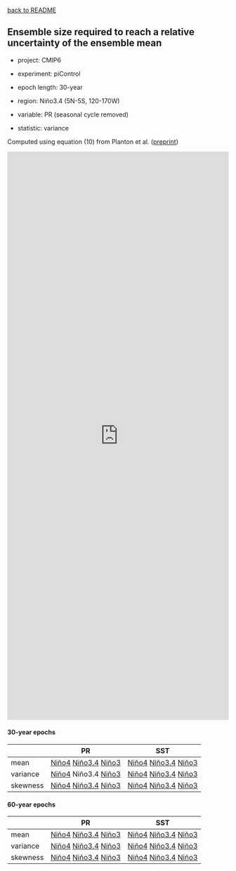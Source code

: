 [back to README](../README.md)

## Ensemble size required to reach a relative uncertainty of the ensemble mean

- project: CMIP6

- experiment: piControl

- epoch length: 30-year

- region: Niño3.4 (5N-5S, 120-170W)

- variable: PR (seasonal cycle removed)

- statistic: variance

Computed using equation (10) from Planton et al. ([preprint](https://doi.org/10.22541/essoar.170196744.48068128/v1))


<iframe title="Required Ensemble Size (RES) for Nino3.4 PRA variance" aria-label="Dot Plot" id="datawrapper-chart-G3J8C" src="https://datawrapper.dwcdn.net/G3J8C/2/" scrolling="no" frameborder="0" style="width: 0; min-width: 100% !important; border: none;" height="1296" data-external="1"></iframe><script type="text/javascript">!function(){"use strict";window.addEventListener("message",(function(a){if(void 0!==a.data["datawrapper-height"]){var e=document.querySelectorAll("iframe");for(var t in a.data["datawrapper-height"])for(var r=0;r<e.length;r++)if(e[r].contentWindow===a.source){var i=a.data["datawrapper-height"][t]+"px";e[r].style.height=i}}}))}();
</script>


#### 30-year epochs

|  | PR | SST |
| --- | --- | --- |
| mean | [Niño4](res_ave_pr_val_n40e_030_year.md) [Niño3.4](res_ave_pr_val_n34e_030_year.md) [Niño3](res_ave_pr_val_n30e_030_year.md) | [Niño4](res_ave_ts_val_n40e_030_year.md) [Niño3.4](res_ave_ts_val_n34e_030_year.md) [Niño3](res_ave_ts_val_n30e_030_year.md) |
| variance | [Niño4](res_var_pr_ano_n40e_030_year.md) Niño3.4 [Niño3](res_var_pr_ano_n30e_030_year.md) | [Niño4](res_var_ts_ano_n40e_030_year.md) [Niño3.4](res_var_ts_ano_n34e_030_year.md) [Niño3](res_var_ts_ano_n30e_030_year.md) |
| skewness | [Niño4](res_ske_pr_ano_n40e_030_year.md) [Niño3.4](res_ske_pr_ano_n34e_030_year.md) [Niño3](res_ske_pr_ano_n30e_030_year.md) | [Niño4](res_ske_ts_ano_n40e_030_year.md) [Niño3.4](res_ske_ts_ano_n34e_030_year.md) [Niño3](res_ske_ts_ano_n30e_030_year.md) |


#### 60-year epochs

|  | PR | SST |
| --- | --- | --- |
| mean | [Niño4](res_ave_pr_val_n40e_060_year.md) [Niño3.4](res_ave_pr_val_n34e_060_year.md) [Niño3](res_ave_pr_val_n30e_060_year.md) | [Niño4](res_ave_ts_val_n40e_060_year.md) [Niño3.4](res_ave_ts_val_n34e_060_year.md) [Niño3](res_ave_ts_val_n30e_060_year.md) |
| variance | [Niño4](res_var_pr_ano_n40e_060_year.md) [Niño3.4](res_var_pr_ano_n34e_060_year.md) [Niño3](res_var_pr_ano_n30e_060_year.md) | [Niño4](res_var_ts_ano_n40e_060_year.md) [Niño3.4](res_var_ts_ano_n34e_060_year.md) [Niño3](res_var_ts_ano_n30e_060_year.md) |
| skewness | [Niño4](res_ske_pr_ano_n40e_060_year.md) [Niño3.4](res_ske_pr_ano_n34e_060_year.md) [Niño3](res_ske_pr_ano_n30e_060_year.md) | [Niño4](res_ske_ts_ano_n40e_060_year.md) [Niño3.4](res_ske_ts_ano_n34e_060_year.md) [Niño3](res_ske_ts_ano_n30e_060_year.md) |
